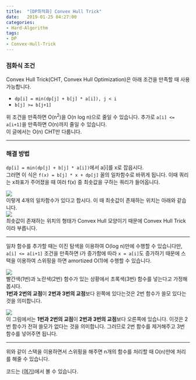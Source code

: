 ```yaml
---
title:  "[DP최적화] Convex Hull Trick"
date:   2019-01-25 04:27:00
categories:
- Hard-Algorithm
tags:
- DP
- Convex-Hull-Trick
---
```


### 점화식 조건
Convex Hull Trick(CHT, Convex Hull Optimization)은 아래 조건을 만족할 때 사용 가능합니다.
* `dp[i] = min(dp[j] + b[j] * a[i]), j < i`
* `b[j] >= b[j+1]`

위 조건을 만족하면 O(n<sup>2</sup>)을 O(n log n)으로 줄일 수 있습니다. 추가로 `a[i] <= a[i+1]`을 만족하면 O(n)까지 줄일 수 있습니다.<br>
이 글에서는 O(n) CHT만 다룹니다.

<hr>

### 해결 방법
`dp[i] = min(dp[j] + b[j] * a[i])`에서 a[i]를 x로 잡읍시다.<br>
그러면 이 식은 `f(x) = b[j] * x + dp[j]` 꼴의 일차함수로 바뀌게 됩니다. 이때 쿼리는 x좌표가 주어졌을 때 여러 f(x) 중 최솟값을 구하는 쿼리가 들어옵니다.<br>

<img src = "https://i.imgur.com/TqfVWDD.png"><br>
이렇게 4개의 일차함수가 있다고 합시다. 이 때 최솟값이 존재하는 위치는 아래와 같습니다.<br>
<img src = "https://i.imgur.com/M3lBSnU.png"><br>
최솟값이 존재하는 위치의 형태가 Convex Hull 모양이기 때문에 Convex Hull Trick이라 부릅니다.

<hr>

일차 함수를 추가할 때는 이진 탐색을 이용하여 O(log n)만에 수행할 수 있습니다만, `a[i] <= a[i+1]` 조건을 만족하면 i가 증가함에 따라 `x = a[i]`도 증가하기 때문에 스택을 이용하여 스위핑을 하면 amortized O(1)에 수행할 수 있습니다.

<img src = "https://i.imgur.com/vo9RYu1.png"><br>
빨간색(1번)과 노란색(2번) 함수가 있는 상황에서 초록색(3번) 함수를 넣는다고 가정해봅시다.<br>
<b>1번과 2번의 교점</b>이 <b>2번과 3번의 교점</b>보다 왼쪽에 있다는것은 2번 함수가 쓸모 있다는 것을 의미합니다.

<img src = "https://i.imgur.com/XC1IL35.png"><br>
이 그림에서는 <b>1번과 2번의 교점</b>이 <b>2번과 3번의 교점</b>보다 오른쪽에 있습니다. 이것은 2번 함수가 전혀 쓸모가 없다는 것을 의미합니다. 그러므로 2번 함수를 제거해주고 3번 함수를 넣어주면 됩니다.

<hr>

위와 같이 스택을 이용하면서 스위핑을 해주면 n개의 함수를 처리할 때 O(n)만에 처리를 해줄 수 있습니다.

코드는 (<a href = "https://github.com/justiceHui/AlgorithmImplement/blob/master/DP/LinearConvexHullTrick.cpp">여기</a>)에서 볼 수 있습니다.
